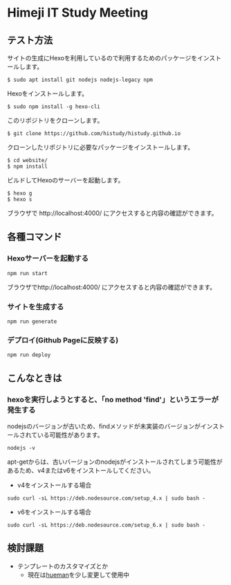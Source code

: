 Himeji IT Study Meeting
=======================

テスト方法
--------------------------------------------

サイトの生成にHexoを利用しているので利用するためのパッケージをインストールします。

    $ sudo apt install git nodejs nodejs-legacy npm

Hexoをインストールします。

    $ sudo npm install -g hexo-cli

このリポジトリをクローンします。

    $ git clone https://github.com/histudy/histudy.github.io

クローンしたリポジトリに必要なパッケージをインストールします。

    $ cd website/
    $ npm install

ビルドしてHexoのサーバーを起動します。

    $ hexo g
    $ hexo s

ブラウザで http://localhost:4000/ にアクセスすると内容の確認ができます。

各種コマンド
--------------------------------------------

### Hexoサーバーを起動する

```
npm run start
```
ブラウザでhttp://localhost:4000/ にアクセスすると内容の確認ができます。

### サイトを生成する

```
npm run generate
```


### デプロイ(Github Pageに反映する)

```
npm run deploy
```

こんなときは
--------------------------------------------

### hexoを実行しようとすると、「no method 'find'」というエラーが発生する

nodejsのバージョンが古いため、findメソッドが未実装のバージョンがインストールされている可能性があります。

```
nodejs -v
```

apt-getからは、古いバージョンのnodejsがインストールされてしまう可能性があるため、v4またはv6をインストールしてください。

* v4をインストールする場合

```
sudo curl -sL https://deb.nodesource.com/setup_4.x | sudo bash -
```

* v6をインストールする場合

```
sudo curl -sL https://deb.nodesource.com/setup_6.x | sudo bash -
```


検討課題
--------------------------------------------

- テンプレートのカスタマイズとか
    - 現在は[hueman](https://github.com/ppoffice/hexo-theme-hueman)を少し変更して使用中
